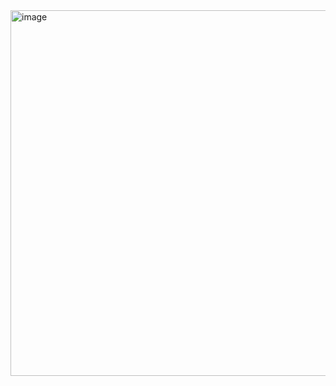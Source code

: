 <img width="975" height="585" alt="image" src="https://github.com/user-attachments/assets/e0031c7b-29ce-496c-8ab1-6d7480fb28a5" />
